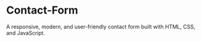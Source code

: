 # Contact-Form
A responsive, modern, and user-friendly contact form built with HTML, CSS, and JavaScript.
